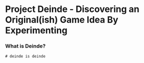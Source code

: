 # Project Deinde - Discovering an Original(ish) Game Idea By Experimenting

### What is Deinde?
```mardown
# deinde is deinde
```
